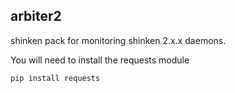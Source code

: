 ## arbiter2

shinken pack for monitoring shinken 2.x.x daemons.

You will need to install the requests module

```
pip install requests
```

